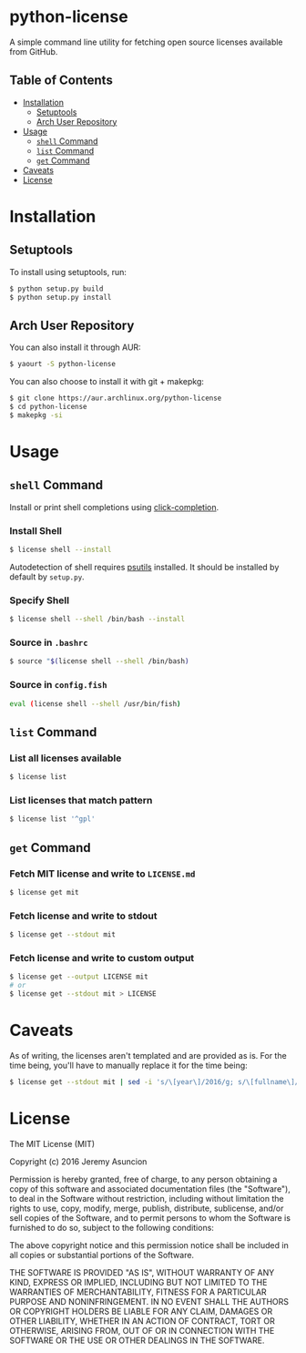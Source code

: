 # python-license

A simple command line utility for fetching open source licenses available from
GitHub.

## Table of Contents

- [Installation](#installation)
    - [Setuptools](#setuptools)
    - [Arch User Repository](#arch-user-repository)
- [Usage](#usage)
    - [`shell` Command](#shell-command)
    - [`list` Command](#list-command)
    - [`get` Command](#get-command)
- [Caveats](#caveats)
- [License](#license)

# Installation

## Setuptools

To install using setuptools, run:

```sh
$ python setup.py build
$ python setup.py install
```

## Arch User Repository

You can also install it through AUR:

```sh
$ yaourt -S python-license
```

You can also choose to install it with git + makepkg:

```sh
$ git clone https://aur.archlinux.org/python-license
$ cd python-license
$ makepkg -si
```

# Usage

## `shell` Command

Install or print shell completions using
[click-completion](https://github.com/click-contrib/click-completion).

### Install Shell

```sh
$ license shell --install
```

Autodetection of shell requires [psutils](https://github.com/giampaolo/psutil)
installed. It should be installed by default by `setup.py`.

### Specify Shell
```sh
$ license shell --shell /bin/bash --install
```

### Source in `.bashrc`

```sh
$ source "$(license shell --shell /bin/bash)
```

### Source in `config.fish`
```sh
eval (license shell --shell /usr/bin/fish)
```


## `list` Command

### List all licenses available
```sh
$ license list
```

### List licenses that match pattern
```sh
$ license list '^gpl'
```

## `get` Command

### Fetch MIT license and write to `LICENSE.md`
```sh
$ license get mit
```

### Fetch license and write to stdout
```sh
$ license get --stdout mit
```

### Fetch license and write to custom output
```sh
$ license get --output LICENSE mit
# or
$ license get --stdout mit > LICENSE
```

# Caveats

As of writing, the licenses aren't templated and are provided as is. For the
time being, you'll have to manually replace it for the time being:

```sh
$ license get --stdout mit | sed -i 's/\[year\]/2016/g; s/\[fullname\]/my name lmao/g'
```

# License

The MIT License (MIT)

Copyright (c) 2016 Jeremy Asuncion

Permission is hereby granted, free of charge, to any person obtaining a copy
of this software and associated documentation files (the "Software"), to deal
in the Software without restriction, including without limitation the rights
to use, copy, modify, merge, publish, distribute, sublicense, and/or sell
copies of the Software, and to permit persons to whom the Software is
furnished to do so, subject to the following conditions:

The above copyright notice and this permission notice shall be included in all
copies or substantial portions of the Software.

THE SOFTWARE IS PROVIDED "AS IS", WITHOUT WARRANTY OF ANY KIND, EXPRESS OR
IMPLIED, INCLUDING BUT NOT LIMITED TO THE WARRANTIES OF MERCHANTABILITY,
FITNESS FOR A PARTICULAR PURPOSE AND NONINFRINGEMENT. IN NO EVENT SHALL THE
AUTHORS OR COPYRIGHT HOLDERS BE LIABLE FOR ANY CLAIM, DAMAGES OR OTHER
LIABILITY, WHETHER IN AN ACTION OF CONTRACT, TORT OR OTHERWISE, ARISING FROM,
OUT OF OR IN CONNECTION WITH THE SOFTWARE OR THE USE OR OTHER DEALINGS IN THE
SOFTWARE.
